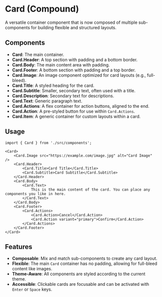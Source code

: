 # Card (Compound)

A versatile container component that is now composed of multiple sub-components for building flexible and structured layouts.

## Components

*   **Card**: The main container.
*   **Card.Header**: A top section with padding and a bottom border.
*   **Card.Body**: The main content area with padding.
*   **Card.Footer**: A bottom section with padding and a top border.
*   **Card.Image**: An image component optimized for card layouts (e.g., full-bleed).
*   **Card.Title**: A styled heading for the card.
*   **Card.Subtitle**: Smaller, secondary text, often used with a title.
*   **Card.Description**: Secondary text for descriptions.
*   **Card.Text**: Generic paragraph text.
*   **Card.Actions**: A flex container for action buttons, aligned to the end.
*   **Card.Action**: A pre-styled button for use within `Card.Actions`.
*   **Card.Item**: A generic container for custom layouts within a card.

## Usage

```tsx
import { Card } from './src/components';

<Card>
    <Card.Image src="https://example.com/image.jpg" alt="Card Image" />
    <Card.Header>
        <Card.Title>Card Title</Card.Title>
        <Card.Subtitle>Card Subtitle</Card.Subtitle>
    </Card.Header>
    <Card.Body>
        <Card.Text>
            This is the main content of the card. You can place any components you like in here.
        </Card.Text>
    </Card.Body>
    <Card.Footer>
        <Card.Actions>
            <Card.Action>Cancel</Card.Action>
            <Card.Action variant="primary">Confirm</Card.Action>
        </Card.Actions>
    </Card.Footer>
</Card>
```

## Features

*   **Composable**: Mix and match sub-components to create any card layout.
*   **Flexible**: The main `Card` container has no padding, allowing for full-bleed content like images.
*   **Theme-Aware**: All components are styled according to the current theme.
*   **Accessible**: Clickable cards are focusable and can be activated with `Enter` or `Space` keys.
